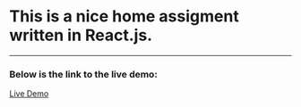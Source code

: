 # This is a nice home assigment written in React.js.

---
### Below is the link to the live demo:
<a href="https://herolo-cinema-react.firebaseapp.com" target="_blank">Live Demo</a>